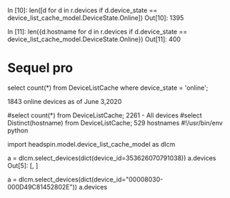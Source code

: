 In [10]: len([d for d in r.devices if d.device_state == device_list_cache_model.DeviceState.Online])
Out[10]: 1395

In [11]: len({d.hostname for d in r.devices if d.device_state == device_list_cache_model.DeviceState.Online})
Out[11]: 400

# Sequel pro
select count(*) from DeviceListCache
 where device_state = 'online';

1843 online devices as of June 3,2020

#select count(*) from DeviceListCache;
2261 - All devices
#select Distinct(hostname) from DeviceListCache;
529 hostnames
#!/usr/bin/env python

import headspin.model.device_list_cache_model as dlcm

a = dlcm.select_devices(dict(device_id=353626070791038))
a.devices
Out[5]: 
[<DeviceInfo android device_id=353626070791038 serial=02548af4f3b04c73 hostname=dev-us-pao-1-proxy-9.headspin.io >,
 <DeviceInfo android device_id=353626070791038 serial=02548af4f3b04c73 hostname=proxy-us-den-1.headspin.io >]

a = dlcm.select_devices(dict(device_id="00008030-000D49C81452802E"))
a.devices
